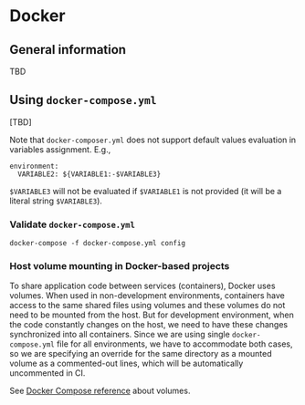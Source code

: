 # Docker

## General information

TBD

## Using `docker-compose.yml`

[TBD]

Note that `docker-composer.yml` does not support default values evaluation in
variables assignment. E.g.,

    environment:
      VARIABLE2: ${VARIABLE1:-$VARIABLE3}

`$VARIABLE3` will not be evaluated if `$VARIABLE1`
is not provided (it will be a literal string `$VARIABLE3`).

### Validate `docker-compose.yml`

    docker-compose -f docker-compose.yml config

### Host volume mounting in Docker-based projects

To share application code between services (containers), Docker uses volumes.
When used in non-development environments, containers have access to
the same shared files using volumes and these volumes do not need to be
mounted from the host.
But for development environment, when the code constantly changes on the host,
we need to have these changes synchronized into all containers. Since we are
using single `docker-compose.yml` file for all environments, we have to
accommodate both cases, so we are specifying an override for the same directory
as a mounted volume as a commented-out lines, which will be automatically
uncommented in CI.

See [Docker Compose reference](https://docs.docker.com/compose/compose-file/compose-file-v2/#volume-configuration-reference) about volumes.
